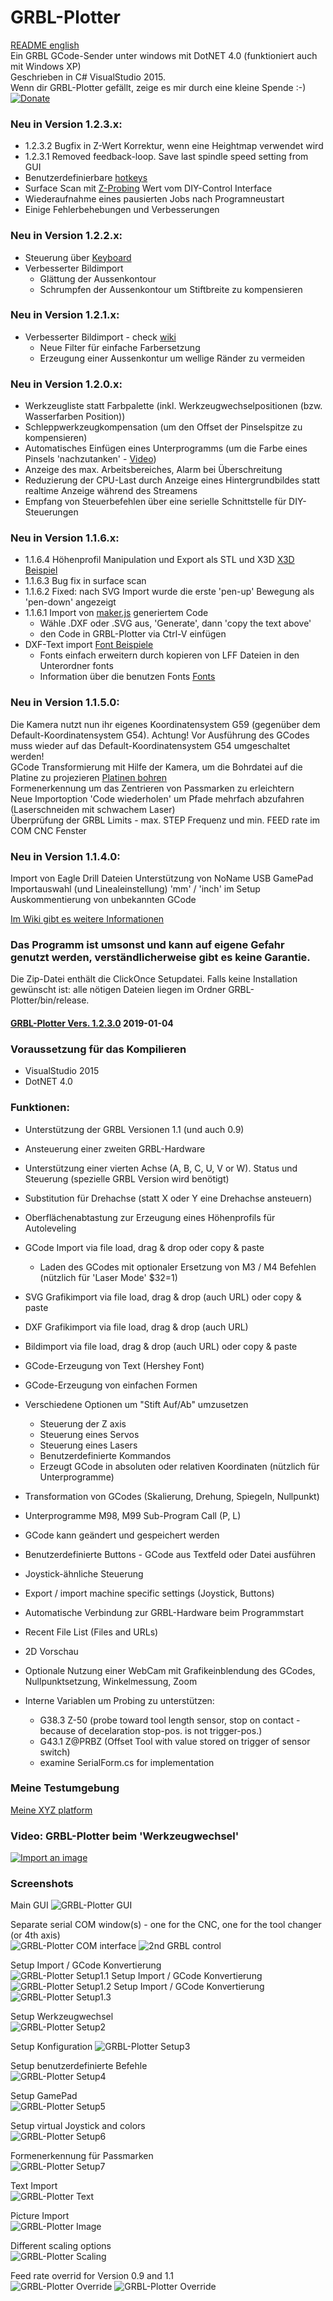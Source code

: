 # GRBL-Plotter
[README english](README.md)  
Ein  GRBL GCode-Sender unter windows mit DotNET 4.0 (funktioniert auch mit Windows XP)  
Geschrieben in C# VisualStudio 2015.  
Wenn dir GRBL-Plotter gefällt, zeige es mir durch eine kleine Spende :-) [![Donate](https://www.paypalobjects.com/de_DE/DE/i/btn/btn_donateCC_LG.gif)](https://www.paypal.com/cgi-bin/webscr?cmd=_s-xclick&hosted_button_id=WK8ATWHC872JU)   
  
### Neu in Version 1.2.3.x:
* 1.2.3.2 Bugfix in Z-Wert Korrektur, wenn eine Heightmap verwendet wird
* 1.2.3.1 Removed feedback-loop. Save last spindle speed setting from GUI
* Benutzerdefinierbare [hotkeys](https://github.com/svenhb/GRBL-Plotter/wiki/keyboard-control)   
* Surface Scan mit [Z-Probing](https://github.com/svenhb/GRBL-Plotter/wiki/Surface-scan#Z-Value-from-DIY-Control-interface) Wert vom DIY-Control Interface
* Wiederaufnahme eines pausierten Jobs nach Programneustart
* Einige Fehlerbehebungen und Verbesserungen
  
### Neu in Version 1.2.2.x:
* Steuerung über  [Keyboard](https://github.com/svenhb/GRBL-Plotter/wiki/keyboard-control)   
* Verbesserter Bildimport
  - Glättung der Aussenkontour
  - Schrumpfen der Aussenkontour um Stiftbreite zu kompensieren  
  
### Neu in Version 1.2.1.x:
* Verbesserter Bildimport - check [wiki](https://github.com/svenhb/GRBL-Plotter/wiki/Bild-import)
  - Neue Filter für einfache Farbersetzung
  - Erzeugung einer Aussenkontur um wellige Ränder zu vermeiden
  
### Neu in Version 1.2.0.x:  
* Werkzeugliste statt Farbpalette (inkl. Werkzeugwechselpositionen (bzw. Wasserfarben Position))  
* Schleppwerkzeugkompensation (um den Offset der Pinselspitze zu kompensieren)  
* Automatisches Einfügen eines Unterprogramms (um die Farbe eines Pinsels 'nachzutanken'  - [Video](https://youtu.be/3LHnGV8jKIs))  
* Anzeige des max. Arbeitsbereiches, Alarm bei Überschreitung  
* Reduzierung der CPU-Last durch Anzeige eines Hintergrundbildes statt realtime Anzeige während des Streamens  
* Empfang von Steuerbefehlen über eine serielle Schnittstelle für DIY-Steuerungen  
  
### Neu in Version 1.1.6.x: 
* 1.1.6.4 Höhenprofil Manipulation und Export als STL und X3D  [X3D Beispiel](http://svenhb.bplaced.net/?CNC___GRBL-Plotter___Hoehenprofil)  
* 1.1.6.3 Bug fix in surface scan   
* 1.1.6.2 Fixed: nach SVG Import wurde die erste 'pen-up' Bewegung als 'pen-down' angezeigt   
* 1.1.6.1 Import von [maker.js](https://maker.js.org/demos/) generiertem Code   
  - Wähle .DXF oder .SVG aus, 'Generate', dann 'copy the text above'  
  - den Code in GRBL-Plotter via Ctrl-V einfügen   
* DXF-Text import [Font Beispiele](https://www.circuitousroot.com/artifice/drafting/librecad-miscellany/index.html) 
  - Fonts einfach erweitern durch kopieren von LFF Dateien in den Unterordner fonts  
  - Information über die benutzen Fonts [Fonts](https://github.com/svenhb/GRBL-Plotter/blob/master/GRBL-Plotter/fonts/README.md)  
    
### Neu in Version 1.1.5.0: 
Die Kamera nutzt nun ihr eigenes Koordinatensystem G59 (gegenüber dem Default-Koordinatensystem G54). Achtung! Vor Ausführung des GCodes muss wieder auf das Default-Koordinatensystem G54 umgeschaltet werden!  
GCode Transformierung mit Hilfe der Kamera, um die Bohrdatei auf die Platine zu projezieren [Platinen bohren](https://github.com/svenhb/GRBL-Plotter/wiki/Platinen-bohren)   
Formenerkennung um das Zentrieren von Passmarken zu erleichtern  
Neue Importoption 'Code wiederholen' um Pfade mehrfach abzufahren (Laserschneiden mit schwachem Laser)  
Überprüfung der GRBL Limits - max. STEP Frequenz und min. FEED rate im COM CNC Fenster  
    
### Neu in Version 1.1.4.0: 
Import von Eagle Drill Dateien
Unterstützung von NoName USB GamePad  
Importauswahl (und Linealeinstellung) 'mm' / 'inch' im Setup  
Auskommentierung von unbekannten GCode  
  
  
[Im Wiki gibt es weitere Informationen](https://github.com/svenhb/GRBL-Plotter/wiki)  

### Das Programm ist umsonst und kann auf eigene Gefahr genutzt werden, verständlicherweise gibt es keine Garantie.
Die Zip-Datei enthält die ClickOnce Setupdatei. Falls keine Installation gewünscht ist: alle nötigen Dateien liegen im Ordner GRBL-Plotter/bin/release.  
#### [GRBL-Plotter Vers. 1.2.3.0](https://github.com/svenhb/GRBL-Plotter/releases/latest)  2019-01-04  
  
### Voraussetzung für das Kompilieren
* VisualStudio 2015 
* DotNET 4.0
 
### Funktionen:
* Unterstützung der GRBL Versionen 1.1 (und auch 0.9)  
* Ansteuerung einer zweiten GRBL-Hardware 
* Unterstützung einer vierten Achse (A, B, C, U, V or W). Status und Steuerung (spezielle GRBL Version wird benötigt) 
* Substitution für Drehachse (statt X oder Y eine Drehachse ansteuern)
* Oberflächenabtastung zur Erzeugung eines Höhenprofils für Autoleveling

* GCode Import via file load, drag & drop oder copy & paste
  - Laden des GCodes mit optionaler Ersetzung von M3 / M4 Befehlen (nützlich für 'Laser Mode' $32=1)
* SVG Grafikimport via file load, drag & drop (auch URL) oder copy & paste
* DXF Grafikimport via file load, drag & drop (auch URL)
* Bildimport via file load, drag & drop (auch URL) oder copy & paste
* GCode-Erzeugung von Text (Hershey Font)
* GCode-Erzeugung von einfachen Formen
* Verschiedene Optionen um "Stift Auf/Ab" umzusetzen
  - Steuerung der Z axis
  - Steuerung  eines Servos
  - Steuerung  eines Lasers
  - Benutzerdefinierte Kommandos
  - Erzeugt GCode in absoluten oder relativen Koordinaten (nützlich für Unterprogramme)  
  
* Transformation von GCodes (Skalierung, Drehung, Spiegeln, Nullpunkt)
* Unterprogramme M98, M99 Sub-Program Call (P, L)  
* GCode kann geändert und gespeichert werden
* Benutzerdefinierte Buttons - GCode aus Textfeld oder Datei ausführen
* Joystick-ähnliche Steuerung
* Export / import machine specific settings (Joystick, Buttons)  
* Automatische Verbindung zur GRBL-Hardware beim Programmstart
* Recent File List (Files and URLs)
* 2D Vorschau
* Optionale Nutzung einer WebCam mit Grafikeinblendung des GCodes, Nullpunktsetzung, Winkelmessung, Zoom
* Interne Variablen um Probing zu unterstützen:
  - G38.3 Z-50		(probe toward tool length sensor, stop on contact - because of decelaration stop-pos. is not trigger-pos.)
  - G43.1 Z@PRBZ	(Offset Tool with value stored on trigger of sensor switch)
  - examine SerialForm.cs for implementation

### Meine Testumgebung
[Meine XYZ platform](http://svenhb.bplaced.net/?CNC___Plotter)

### Video: GRBL-Plotter beim 'Werkzeugwechsel'
[![Import an image](https://img.youtube.com/vi/x5UTHpgsfII/0.jpg)](https://www.youtube.com/watch?v=x5UTHpgsfII)

### Screenshots
Main GUI
![GRBL-Plotter GUI](doc/GRBLPlotter_GUI.png?raw=true "Main GUI") 

Separate serial COM window(s) - one for the CNC, one for the tool changer (or 4th axis)  
![GRBL-Plotter COM interface](doc/GRBLPlotter_COM2.png?raw=true "Serial connection") ![2nd GRBL control](doc/GRBLPlotter_Control_COM2.png?raw=true "Serial connection") 

Setup Import / GCode Konvertierung  
![GRBL-Plotter Setup1.1](doc/GRBLPlotter_Setup1_1_de.png?raw=true "Setup1.1") 
Setup Import / GCode Konvertierung  
![GRBL-Plotter Setup1.2](doc/GRBLPlotter_Setup1_2_de.png?raw=true "Setup1.2") 
Setup Import / GCode Konvertierung  
![GRBL-Plotter Setup1.3](doc/GRBLPlotter_Setup1_3_de.png?raw=true "Setup1.3") 
  
Setup Werkzeugwechsel  
![GRBL-Plotter Setup2](doc/GRBLPlotter_Setup2_de.png?raw=true "Setup2") 
  
Setup Konfiguration 
![GRBL-Plotter Setup3](doc/GRBLPlotter_Setup3_de.png?raw=true "Setup3") 
  
Setup benutzerdefinierte Befehle  
![GRBL-Plotter Setup4](doc/GRBLPlotter_Setup4_de.png?raw=true "Setup4") 
  
Setup GamePad  
![GRBL-Plotter Setup5](doc/GRBLPlotter_Setup5_de.png?raw=true "Setup5") 
  
Setup virtual Joystick and colors  
![GRBL-Plotter Setup6](doc/GRBLPlotter_Setup6_de.png?raw=true "Setup6") 
  
Formenerkennung für Passmarken       
![GRBL-Plotter Setup7](doc/GRBLPlotter_Setup7_de.png?raw=true "Setup7") 
    
Text Import  
![GRBL-Plotter Text](doc/GRBLPlotter_Text.png?raw=true "Text conversion") 

Picture Import  
![GRBL-Plotter Image](doc/GRBLPlotter_Image.png?raw=true "Image import") 

Different scaling options  
![GRBL-Plotter Scaling](doc/GRBLPlotter_scaling.png?raw=true "GCode scaling") 

Feed rate overrid for Version 0.9 and 1.1  
![GRBL-Plotter Override](doc/GRBLPlotter_override.png?raw=true "GCode override") ![GRBL-Plotter Override](doc/GRBLPlotter_override2.png?raw=true "GCode override")
